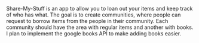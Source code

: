 Share-My-Stuff is an app to allow you to loan out your items and keep track of who has what. The goal is to create communities, where people can request to borrow items from the people in their community. Each community should have the area with regular items and another with books. I plan to implement the google books API to make adding books easier. 
